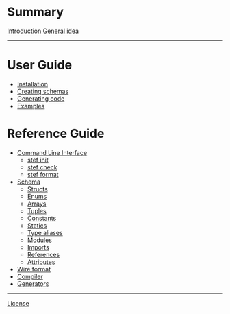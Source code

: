 # Summary

<!-- markdownlint-disable no-empty-links -->
<!-- markdownlint-disable single-title -->

[Introduction](introduction.md)
[General idea](general_idea.md)

---

# User Guide

- [Installation](guide/installation.md)
- [Creating schemas](guide/creating.md)
- [Generating code](guide/generating.md)
- [Examples](guide/examples.md)

# Reference Guide

- [Command Line Interface]()
  - [stef init]()
  - [stef check]()
  - [stef format]()
- [Schema](schema/index.md)
  - [Structs](schema/structs.md)
  - [Enums](schema/enums.md)
  - [Arrays](schema/arrays.md)
  - [Tuples](schema/tuples.md)
  - [Constants](schema/constants.md)
  - [Statics]()
  - [Type aliases](schema/type-aliases.md)
  - [Modules](schema/modules.md)
  - [Imports]()
  - [References]()
  - [Attributes](schema/attributes.md)
- [Wire format](wire-format/index.md)
- [Compiler]()
- [Generators]()

---

[License](misc/license.md)
